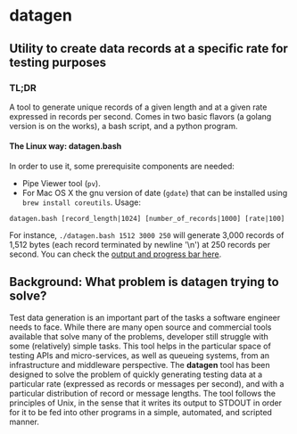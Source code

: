 # datagen
## Utility to create data records at a specific rate for testing purposes
### TL;DR
A tool to generate unique records of a given length and at a given rate expressed in
records per second. Comes in two basic flavors (a golang version is on the works),
a bash script, and a python program.
#### The Linux way: datagen.bash
In order to use it, some prerequisite components are needed:
- Pipe Viewer tool (`pv`).
- For Mac OS X the gnu version of date (`gdate`) that can be installed using `brew install coreutils`.
Usage:
```
datagen.bash [record_length|1024] [number_of_records|1000] [rate|100]
```
For instance, `./datagen.bash 1512 3000 250` will generate 3,000 records of 1,512 bytes (each record terminated by newline '\n') at 250 records per second.
You can check the [output and progress bar here](https://gfycat.com/GiddyOfficialAvocet).

## Background: What problem is datagen trying to solve?
Test data generation is an important part of the tasks a software engineer needs to face.
While there are many open source and commercial tools available that solve many of the
problems, developer still struggle with some (relatively) simple tasks.
This tool helps in the particular space of testing APIs and micro-services, as well as
queueing systems, from an infrastructure and middleware perspective.
The **datagen** tool has been designed to solve the problem of quickly generating
testing data at a particular rate (expressed as records or messages per second),
and with a particular distribution of record or message lengths. The tool follows
the principles of Unix, in the sense that it writes its output to STDOUT in order
for it to be fed into other programs in a simple, automated, and scripted manner.
